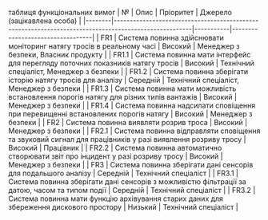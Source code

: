 таблиця функціональних вимог
| №      | Опис                                                                                                 | Пріоритет | Джерело (зацікавлена особа)      |
|--------|------------------------------------------------------------------------------------------------------|-----------|----------------------------------|
| FR1    | Система повинна здійснювати моніторинг натягу тросів в реальному часі                                 | Високий   | Менеджер з безпеки, Власник продукту               |
| FR1.1  | Система повинна мати інтерфейс для перегляду поточних показників натягу тросів                        | Високий   | Технічний спеціаліст, Менеджер з безпеки             |
| FR1.2  | Система повинна зберігати історію натягу тросів для аналізу                                           | Середній  | Технічний спеціаліст, Менеджер з безпеки             |
| FR1.3  | Система повинна мати можливість встановлення порогів натягу для різних типів вантажів                 | Високий   | Менеджер з безпеки               |
| FR1.4  | Система повинна надсилати сповіщення при перевищенні встановлених порогів натягу                      | Високий   | Менеджер з безпеки               |
| FR2    | Система повинна виявляти розрив троса                                                             | Високий   | Менеджер з безпеки               |
| FR2.1  | Система повинна відправляти сповіщення та звуковий сигнал для працівників у разі виявлення розриву тросу               | Високий   | Працівник                        |
| FR2.2  | Система повинна автоматично створювати звіт про інцидент у разі розриву тросу                     | Високий   | Менеджер з безпеки               |
| FR3    | Система повинна зберігати дані сенсорів для подальшого аналізу                                       | Середній  | Технічний спеціаліст             |
| FR3.1  | Система повинна зберігати дані сенсорів з можливістю фільтрації за датою, часом та типом події       | Середній  | Технічний спеціаліст             |
| FR3.2  | Система повинна мати функцію архівування старих даних для збереження дискового простору              | Низький   | Технічний спеціаліст             |
